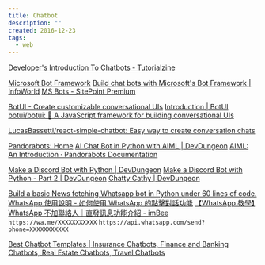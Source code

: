 ```yaml
---
title: Chatbot
description: ""
created: 2016-12-23
tags:
  - web
---
```


[Developer's Introduction To Chatbots - Tutorialzine](https://tutorialzine.com/2016/11/introduction-to-chatbots)

[Microsoft Bot Framework](https://dev.botframework.com/)
[Build chat bots with Microsoft's Bot Framework | InfoWorld](http://www.infoworld.com/article/3152158/application-development/build-chat-bots-with-microsofts-bot-framework.html)
[MS Bots - SitePoint Premium](https://www.sitepoint.com/premium/courses/ms-bots-2939)

[BotUI - Create customizable conversational UIs](https://botui.org/)
[Introduction | BotUI](https://docs.botui.org/)
[botui/botui: 🤖 A JavaScript framework for building conversational UIs](https://github.com/botui/botui)

[LucasBassetti/react-simple-chatbot: Easy way to create conversation chats](https://github.com/LucasBassetti/react-simple-chatbot)

[Pandorabots: Home](https://home.pandorabots.com/en/#features)
[AI Chat Bot in Python with AIML | DevDungeon](https://www.devdungeon.com/content/ai-chat-bot-python-aiml)
[AIML: An Introduction · Pandorabots Documentation](https://pandorabots.com/docs/aiml/aiml-basics.html)

[Make a Discord Bot with Python | DevDungeon](https://www.devdungeon.com/content/make-discord-bot-python)
[Make a Discord Bot with Python - Part 2 | DevDungeon](https://www.devdungeon.com/content/make-discord-bot-python-part-2)
[Chatty Cathy | DevDungeon](https://www.devdungeon.com/content/chatty-cathy)

[Build a basic News fetching Whatsapp bot in Python under 60 lines of code.](https://blog.usejournal.com/build-a-basic-news-fetching-whatsapp-bot-in-python-under-60-lines-of-code-2d992faf7f79)
[WhatsApp 使用說明 - 如何使用 WhatsApp 的點擊對話功能](https://faq.whatsapp.com/general/chats/how-to-use-click-to-chat/?lang=zh_tw)
[【WhatsApp 教學】WhatsApp 不加聯絡人｜直發訊息功能介紹 - imBee](https://www.imbee.io/whatsapp-%E4%B8%8D%E5%8A%A0%E8%81%AF%E7%B5%A1%E4%BA%BA/)
`https://wa.me/XXXXXXXXXXX`
`https://api.whatsapp.com/send?phone=XXXXXXXXXXX`

[Best Chatbot Templates | Insurance Chatbots, Finance and Banking Chatbots, Real Estate Chatbots, Travel Chatbots](https://hellotars.com/bot-examples/)
